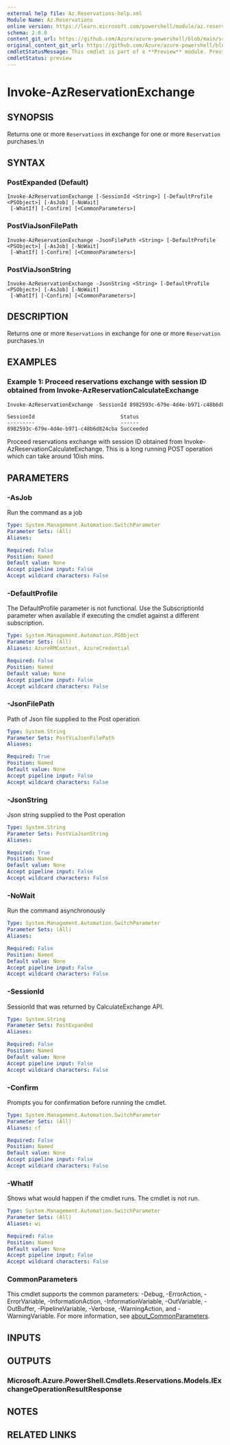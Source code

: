```yaml
---
external help file: Az.Reservations-help.xml
Module Name: Az.Reservations
online version: https://learn.microsoft.com/powershell/module/az.reservations/invoke-azreservationexchange
schema: 2.0.0
content_git_url: https://github.com/Azure/azure-powershell/blob/main/src/Reservations/Reservations/help/Invoke-AzReservationExchange.md
original_content_git_url: https://github.com/Azure/azure-powershell/blob/main/src/Reservations/Reservations/help/Invoke-AzReservationExchange.md
cmdletStatusMessage: This cmdlet is part of a **Preview** module. Preview versions aren't recommended for use in production environments. For more information, see https://aka.ms/azps-refstatus.
cmdletStatus: preview
---
```

# Invoke-AzReservationExchange

## SYNOPSIS
Returns one or more `Reservations` in exchange for one or more `Reservation` purchases.\n

## SYNTAX

### PostExpanded (Default)
```
Invoke-AzReservationExchange [-SessionId <String>] [-DefaultProfile <PSObject>] [-AsJob] [-NoWait]
 [-WhatIf] [-Confirm] [<CommonParameters>]
```

### PostViaJsonFilePath
```
Invoke-AzReservationExchange -JsonFilePath <String> [-DefaultProfile <PSObject>] [-AsJob] [-NoWait]
 [-WhatIf] [-Confirm] [<CommonParameters>]
```

### PostViaJsonString
```
Invoke-AzReservationExchange -JsonString <String> [-DefaultProfile <PSObject>] [-AsJob] [-NoWait]
 [-WhatIf] [-Confirm] [<CommonParameters>]
```

## DESCRIPTION
Returns one or more `Reservations` in exchange for one or more `Reservation` purchases.\n

## EXAMPLES

### Example 1: Proceed reservations exchange with session ID obtained from Invoke-AzReservationCalculateExchange
```powershell
Invoke-AzReservationExchange -SessionId 8982593c-679e-4d4e-b971-c48b6d824cba
```

```output
SessionId                            Status   
---------                            ------   
8982593c-679e-4d4e-b971-c48b6d824cba Succeeded
```

Proceed reservations exchange with session ID obtained from Invoke-AzReservationCalculateExchange.
This is a long running POST operation which can take around 10ish mins.

## PARAMETERS

### -AsJob
Run the command as a job

```yaml
Type: System.Management.Automation.SwitchParameter
Parameter Sets: (All)
Aliases:

Required: False
Position: Named
Default value: None
Accept pipeline input: False
Accept wildcard characters: False
```

### -DefaultProfile
The DefaultProfile parameter is not functional.
Use the SubscriptionId parameter when available if executing the cmdlet against a different subscription.

```yaml
Type: System.Management.Automation.PSObject
Parameter Sets: (All)
Aliases: AzureRMContext, AzureCredential

Required: False
Position: Named
Default value: None
Accept pipeline input: False
Accept wildcard characters: False
```

### -JsonFilePath
Path of Json file supplied to the Post operation

```yaml
Type: System.String
Parameter Sets: PostViaJsonFilePath
Aliases:

Required: True
Position: Named
Default value: None
Accept pipeline input: False
Accept wildcard characters: False
```

### -JsonString
Json string supplied to the Post operation

```yaml
Type: System.String
Parameter Sets: PostViaJsonString
Aliases:

Required: True
Position: Named
Default value: None
Accept pipeline input: False
Accept wildcard characters: False
```

### -NoWait
Run the command asynchronously

```yaml
Type: System.Management.Automation.SwitchParameter
Parameter Sets: (All)
Aliases:

Required: False
Position: Named
Default value: None
Accept pipeline input: False
Accept wildcard characters: False
```

### -SessionId
SessionId that was returned by CalculateExchange API.

```yaml
Type: System.String
Parameter Sets: PostExpanded
Aliases:

Required: False
Position: Named
Default value: None
Accept pipeline input: False
Accept wildcard characters: False
```

### -Confirm
Prompts you for confirmation before running the cmdlet.

```yaml
Type: System.Management.Automation.SwitchParameter
Parameter Sets: (All)
Aliases: cf

Required: False
Position: Named
Default value: None
Accept pipeline input: False
Accept wildcard characters: False
```

### -WhatIf
Shows what would happen if the cmdlet runs.
The cmdlet is not run.

```yaml
Type: System.Management.Automation.SwitchParameter
Parameter Sets: (All)
Aliases: wi

Required: False
Position: Named
Default value: None
Accept pipeline input: False
Accept wildcard characters: False
```

### CommonParameters
This cmdlet supports the common parameters: -Debug, -ErrorAction, -ErrorVariable, -InformationAction, -InformationVariable, -OutVariable, -OutBuffer, -PipelineVariable, -Verbose, -WarningAction, and -WarningVariable. For more information, see [about_CommonParameters](http://go.microsoft.com/fwlink/?LinkID=113216).

## INPUTS

## OUTPUTS

### Microsoft.Azure.PowerShell.Cmdlets.Reservations.Models.IExchangeOperationResultResponse

## NOTES

## RELATED LINKS

